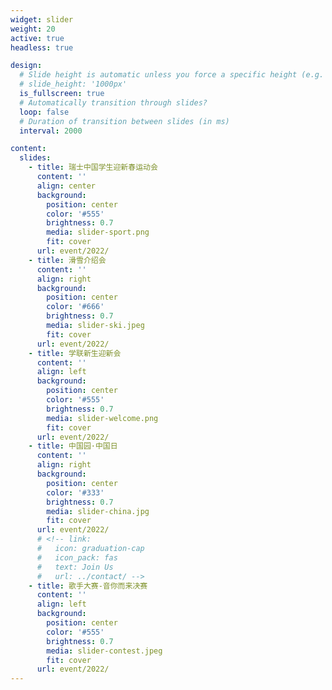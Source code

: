```yaml
---
widget: slider
weight: 20
active: true
headless: true

design:
  # Slide height is automatic unless you force a specific height (e.g. '400px')
  # slide_height: '1000px'
  is_fullscreen: true
  # Automatically transition through slides?
  loop: false
  # Duration of transition between slides (in ms)
  interval: 2000

content:
  slides:
    - title: 瑞士中国学生迎新春运动会
      content: ''
      align: center
      background:
        position: center
        color: '#555'
        brightness: 0.7
        media: slider-sport.png
        fit: cover
      url: event/2022/
    - title: 滑雪介绍会
      content: ''
      align: right
      background:
        position: center
        color: '#666'
        brightness: 0.7
        media: slider-ski.jpeg
        fit: cover
      url: event/2022/
    - title: 学联新生迎新会
      content: ''
      align: left
      background:
        position: center
        color: '#555'
        brightness: 0.7
        media: slider-welcome.png
        fit: cover
      url: event/2022/
    - title: 中国园·中国日
      content: ''
      align: right
      background:
        position: center
        color: '#333'
        brightness: 0.7
        media: slider-china.jpg
        fit: cover
      url: event/2022/
      # <!-- link:
      #   icon: graduation-cap
      #   icon_pack: fas
      #   text: Join Us
      #   url: ../contact/ -->
    - title: 歌手大赛-音你而来决赛
      content: ''
      align: left
      background:
        position: center
        color: '#555'
        brightness: 0.7
        media: slider-contest.jpeg
        fit: cover
      url: event/2022/
---
```

